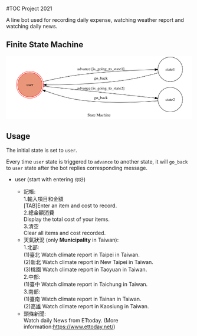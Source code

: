 #TOC Project 2021

A line bot used for recording daily expense, watching weather report and watching daily news.

## Finite State Machine
![fsm](./img/show-fsm.png)

## Usage
The initial state is set to `user`.

Every time `user` state is triggered to `advance` to another state, it will `go_back` to `user` state after the bot replies corresponding message.

* user (start with entering `你好`)

	* 記帳:  
	  	1.輸入項目和金額  
	  	[TAB]Enter an item and cost to record.  
		2.總金額消費  
	  		Display the total cost of your items.  
		3.清空  
			Clear all items and cost recorded.  
	* 天氣狀況 (only **Municipality** in Taiwan):  
		1.北部:  
			(1)臺北
				Watch climate report in Taipei in Taiwan.  
			(2)新北
				Watch climate report in New Taipei in Taiwan.  
			(3)桃園
				Watch climate report in Taoyuan in Taiwan.  
		2.中部:  
			(1)臺中
				Watch climate report in Taichung in Taiwan.  
		3.南部:  
			(1)臺南
				Watch climate report in Tainan in Taiwan.  
			(2)高雄
			 	Watch climate report in Kaosiung in Taiwan.  
	* 頭條新聞:  
		Watch daily News from ETtoday. (More information:https://www.ettoday.net/)


